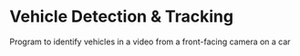 # Vehicle Detection & Tracking
Program to identify vehicles in a video from a front-facing camera on a car
